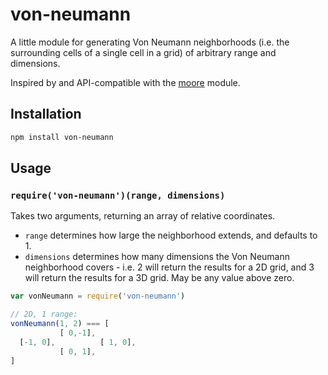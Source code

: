 # von-neumann

A little module for generating Von Neumann neighborhoods (i.e. the surrounding cells
of a single cell in a grid) of arbitrary range and dimensions.

Inspired by and API-compatible with the [moore](https://www.npmjs.com/package/moore) module.

## Installation ##

``` bash
npm install von-neumann
```

## Usage ##

### `require('von-neumann')(range, dimensions)` ###

Takes two arguments, returning an array of relative coordinates.

* `range` determines how large the neighborhood extends, and defaults to 1.
* `dimensions` determines how many dimensions the Von Neumann neighborhood
  covers - i.e. 2 will return the results for a 2D grid, and 3 will return the
  results for a 3D grid. May be any value above zero.

``` javascript
var vonNeumann = require('von-neumann')

// 2D, 1 range:
vonNeumann(1, 2) === [
           [ 0,-1],
  [-1, 0],          [ 1, 0],
           [ 0, 1],
]
```
